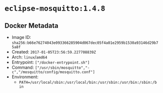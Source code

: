 # `eclipse-mosquitto:1.4.8`

## Docker Metadata

- Image ID: `sha256:b66e76274043e093366285904d067dec05f4a01e2959b1530a93146d29b75a8f`
- Created: `2017-01-05T23:56:59.227708839Z`
- Arch: `linux`/`amd64`
- Entrypoint: `["/docker-entrypoint.sh"]`
- Command: `["/usr/sbin/mosquitto","-c","/mosquitto/config/mosquitto.conf"]`
- Environment:
  - `PATH=/usr/local/sbin:/usr/local/bin:/usr/sbin:/usr/bin:/sbin:/bin`
